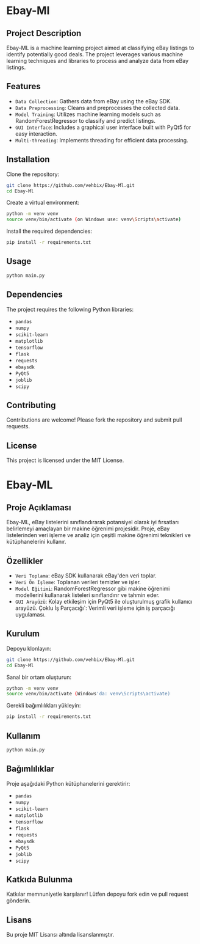 # Ebay-Ml
## Project Description
Ebay-ML is a machine learning project aimed at classifying eBay listings to identify potentially good deals. The project leverages various machine learning techniques and libraries to process and analyze data from eBay listings.

## Features
- `Data Collection`: Gathers data from eBay using the eBay SDK.
- `Data Preprocessing`: Cleans and preprocesses the collected data.
- `Model Training`: Utilizes machine learning models such as RandomForestRegressor to classify and predict listings.
- `GUI Interface`: Includes a graphical user interface built with PyQt5 for easy interaction.
- `Multi-threading`: Implements threading for efficient data processing.
## Installation

Clone the repository:
```bash
git clone https://github.com/vehbix/Ebay-Ml.git
cd Ebay-Ml
```

Create a virtual environment:
```bash
python -m venv venv
source venv/bin/activate (on Windows use: venv\Scripts\activate)
```
Install the required dependencies:
```bash
pip install -r requirements.txt
```
## Usage
```bash
python main.py
```

## Dependencies
The project requires the following Python libraries:

- `pandas`
- `numpy`
- `scikit-learn`
- `matplotlib`
- `tensorflow`
- `flask`
- `requests`
- `ebaysdk`
- `PyQt5`
- `joblib`
- `scipy`
  
## Contributing
Contributions are welcome! Please fork the repository and submit pull requests.

## License
This project is licensed under the MIT License.

# Ebay-ML
## Proje Açıklaması
Ebay-ML, eBay listelerini sınıflandırarak potansiyel olarak iyi fırsatları belirlemeyi amaçlayan bir makine öğrenimi projesidir. Proje, eBay listelerinden veri işleme ve analiz için çeşitli makine öğrenimi teknikleri ve kütüphanelerini kullanır.

## Özellikler
- `Veri Toplama`: eBay SDK kullanarak eBay'den veri toplar.
- `Veri Ön İşleme`: Toplanan verileri temizler ve işler.
- `Model Eğitimi`: RandomForestRegressor gibi makine öğrenimi modellerini kullanarak listeleri sınıflandırır ve tahmin eder.
- `GUI Arayüzü`: Kolay etkileşim için PyQt5 ile oluşturulmuş grafik kullanıcı arayüzü.
Çoklu İş Parçacığı`: Verimli veri işleme için iş parçacığı uygulaması.
## Kurulum
Depoyu klonlayın:
```bash
git clone https://github.com/vehbix/Ebay-Ml.git
cd Ebay-Ml
```
Sanal bir ortam oluşturun:
```bash
python -m venv venv
source venv/bin/activate (Windows'da: venv\Scripts\activate)
```
Gerekli bağımlılıkları yükleyin:
```bash
pip install -r requirements.txt
```
## Kullanım
```bash
python main.py
```
## Bağımlılıklar
Proje aşağıdaki Python kütüphanelerini gerektirir:

- `pandas`
- `numpy`
- `scikit-learn`
- `matplotlib`
- `tensorflow`
- `flask`
- `requests`
- `ebaysdk`
- `PyQt5`
- `joblib`
- `scipy`
## Katkıda Bulunma
Katkılar memnuniyetle karşılanır! Lütfen depoyu fork edin ve pull request gönderin.

## Lisans
Bu proje MIT Lisansı altında lisanslanmıştır.
